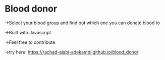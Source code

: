 # Blood donor
->Select your blood group and find out which one you can donate blood to

->Built with Javascript

->Feel free to contribute

->try here: https://rachad-alabi-adekambi.github.io/blood_donor
